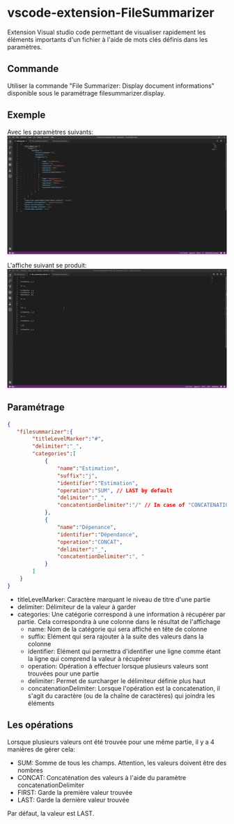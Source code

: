# vscode-extension-FileSummarizer

Extension Visual studio code permettant de visualiser rapidement les éléments importants d'un fichier à l'aide de mots clés définis dans les paramètres.

## Commande

Utiliser la commande "File Summarizer: Display document informations" disponible sous le paramétrage filesummarizer.display.

## Exemple

Avec les paramètres suivants:
![Paramétrage de l'exemple](https://github.com/coutcout/vscode-extension-FileSummarizer/blob/master/resources/images/display_parametres.png)

L'affiche suivant se produit:
![Exemple d'affichage d'information](https://github.com/coutcout/vscode-extension-FileSummarizer/blob/master/resources/gifs/display.gif)

## Paramétrage

```JSON
{
   "filesummarizer":{
        "titleLevelMarker":"#",
        "delimiter":"_",
        "categories":[
            {
                "name":"Estimation",
                "suffix":"j",
                "identifier":"Estimation",
                "operation":"SUM", // LAST by default
                "delimiter":"_",
                "concatentionDelimiter":"/" // In case of "CONCATENATION", "," by default
            },
            {
                "name":"Dépenance",
                "identifier":"Dépendance",
                "operation":"CONCAT",
                "delimiter":"_",
                "concatentionDelimiter":", "
            }
        ]
    }
}
```

* titleLevelMarker: Caractère marquant le niveau de titre d'une partie
* delimiter: Délimiteur de la valeur à garder
* categories: Une catégorie correspond à une information à récupérer par partie. Cela correspondra à une colonne dans le résultat de l'affichage
  * name: Nom de la catégorie qui sera affiché en tête de colonne
  * suffix: Elément qui sera rajouter à la suite des valeurs dans la colonne
  * identifier: Elément qui permettra d'identifier une ligne comme étant la ligne qui comprend la valeur à récupérer
  * operation: Opération à effectuer lorsque plusieurs valeurs sont trouvées pour une partie
  * delimiter: Permet de surcharger le délimiteur définie plus haut
  * concatenationDelimiter: Lorsque l'opération est la concatenation, il s'agit du caractère (ou de la chaîne de caractères) qui joindra les éléments

## Les opérations

Lorsque plusieurs valeurs ont été trouvée pour une même partie, il y a 4 manières de gérer cela:

* SUM: Somme de tous les champs. Attention, les valeurs doivent être des nombres
* CONCAT: Concaténation des valeurs à l'aide du paramètre concatenationDelimiter
* FIRST: Garde la première valeur trouvée
* LAST: Garde la dernière valeur trouvée

Par défaut, la valeur est LAST.